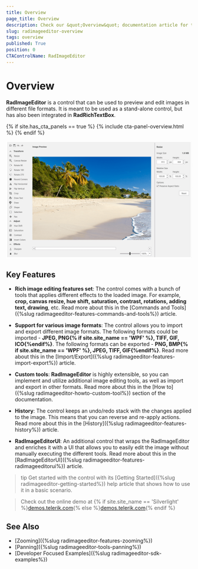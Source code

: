 ```yaml
---
title: Overview
page_title: Overview
description: Check our &quot;Overview&quot; documentation article for the RadImageEditor {{ site.framework_name }} control.
slug: radimageeditor-overview
tags: overview
published: True
position: 0
CTAControlName: RadImageEditor
---
```


# Overview

__RadImageEditor__ is a control that can be used to preview and edit images in different file formats. It is meant to be used as a stand-alone control, but has also been integrated in __RadRichTextBox__.  

{% if site.has_cta_panels == true %}
{% include cta-panel-overview.html %}
{% endif %}       

![WPF RadImageEditor ](images/radimageeditor-overview-1.png)

## Key Features

* __Rich image editing features set__: The control comes with a bunch of tools that applies different effects to the loaded image. For example, __crop, canvas resize, hue shift, saturation, contrast, rotations, adding text, drawing__, etc. Read more about this in the [Commands and Tools]({%slug radimageeditor-features-commands-and-tools%}) article.

* __Support for various image formats__: The control allows you to import and export different image formats. The following formats could be imported - __JPEG, PNG{% if site.site_name == 'WPF' %}, TIFF, GIF, ICO{%endif%}__. The following formats can be exported - __PNG, BMP{% if site.site_name == 'WPF' %}, JPEG, TIFF, GIF{%endif%}__. Read more about this in the [Import/Export]({%slug radimageeditor-features-import-export%}) article.

* __Custom tools__: __RadImageEditor__ is highly extensible, so you can implement and utilize additional image editing tools, as well as import and export in other formats. Read more about this in the [How to]({%slug radimageeditor-howto-custom-tool%}) section of the documentation.

* __History__: The control keeps an undo/redo stack with the changes applied to the image. This means that you can reverse and re-apply actions. Read more about this in the [History]({%slug radimageeditor-features-history%}) article.

* __RadImageEditorUI__: An additional control that wraps the RadImageEditor and enriches it with a UI that allows you to easily edit the image without manually executing the different tools. Read more about this in the [RadImageEditorUI]({%slug radimageeditor-features-radimageeditorui%}) article.

>tip Get started with the control with its [Getting Started]({%slug radimageeditor-getting-started%}) help article that shows how to use it in a basic scenario.

> Check out the online demo at {% if site.site_name == 'Silverlight' %}[demos.telerik.com](https://demos.telerik.com/silverlight/#ImageEditor/FirstLook){% else %}[demos.telerik.com](https://demos.telerik.com/wpf/){% endif %}

## See Also   
 * [Zooming]({%slug radimageeditor-features-zooming%})
 * [Panning]({%slug radimageeditor-tools-panning%})
 * [Developer Focused Examples]({%slug radimageeditor-sdk-examples%})
